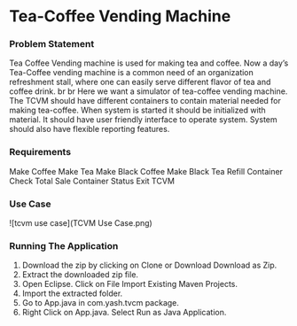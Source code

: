 # Tea-Coffee Vending Machine

### Problem Statement
  Tea Coffee Vending machine is used for making tea and coffee. Now a day’s Tea-Coffee
vending machine is a common need of an organization refreshment stall, where one can
easily serve different flavor of tea and coffee drink.
br 
br 
Here we want a simulator of tea-coffee vending machine. The TCVM should have different
containers to contain material needed for making tea-coffee. When system is started it should
be initialized with material. It should have user friendly interface to operate system. System
should also have flexible reporting features.

### Requirements
 Make Coffee
 Make Tea
 Make Black Coffee
 Make Black Tea
 Refill Container
 Check Total Sale
 Container Status
 Exit TCVM

### Use Case
![tcvm use case](TCVM Use Case.png)

### Running The Application
1. Download the zip by clicking on Clone or Download  Download as Zip.
2. Extract the downloaded zip file.
3. Open Eclipse. Click on File  Import  Existing Maven Projects.
4. Import the extracted folder.
5. Go to App.java in com.yash.tvcm package.
6. Right Click on App.java. Select Run as  Java Application.

